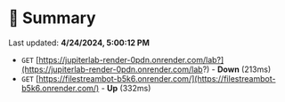 # 📖 Summary
Last updated: **4/24/2024, 5:00:12 PM**

- `GET` [https://jupiterlab-render-0pdn.onrender.com/lab?](https://jupiterlab-render-0pdn.onrender.com/lab?) - **Down** (213ms)
- `GET` [https://filestreambot-b5k6.onrender.com/](https://filestreambot-b5k6.onrender.com/) - **Up** (332ms)
